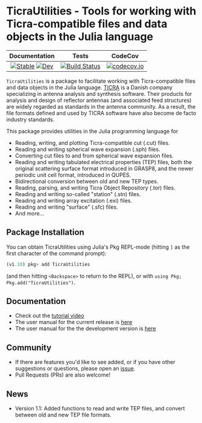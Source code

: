 # TicraUtilities - Tools for working with Ticra-compatible files and data objects in the Julia language


| **Documentation**   |  **Tests**     | **CodeCov**  |
|:--------:|:---------------:|:-------:|
|[![Stable](https://img.shields.io/badge/docs-stable-blue.svg)](https://simonp0420.github.io/TicraUtilities.jl/stable)  [![Dev](https://img.shields.io/badge/docs-dev-blue.svg)](https://simonp0420.github.io/TicraUtilities.jl/dev) | [![Build Status](https://github.com/simonp0420/TicraUtilities.jl/actions/workflows/CI.yml/badge.svg?branch=main)](https://github.com/simonp0420/TicraUtilities.jl/actions/workflows/CI.yml?query=branch%3Amain) | [![codecov.io](https://codecov.io/github/simonp0420/TicraUtilities.jl/coverage.svg?branch=main)](https://codecov.io/github/simonp0420/TicraUtilities.jl?branch=main) |




`TicraUtilities` is a package to facilitate working with Ticra-compatible files and data objects in the Julia language. [TICRA](https://www.ticra.com) is a Danish company specializing in antenna analysis and synthesis software. Their products for analysis and design of reflector antennas (and associated feed structures) are widely regarded as standards in the antenna community. As a result, the file formats defined and used by TICRA software have also become de facto industry standards.

This package provides utilities in the Julia programming language for
* Reading, writing, and plotting Ticra-compatible cut (.cut) files.
* Reading and writing spherical wave expansion (.sph) files.
* Converting cut files to and from spherical wave expansion files.
* Reading and writing tabulated electrical properties (TEP) files, both
  the original scattering surface format introduced in GRASP8, and the newer
  periodic unit cell format, introduced in QUPES.
* Bidirectional conversion between old and new TEP types.
* Reading, parsing, and writing Ticra Object Repository (.tor) files.
* Reading and writing so-called "station" (.stn) files.
* Reading and writing array excitation (.exi) files.
* Reading and writing "surface" (.sfc) files.
* And more...



## Package Installation
You can obtain TicraUtilities using Julia's Pkg REPL-mode (hitting `]` as the first character of the command prompt):

```julia
(v1.10) pkg> add TicraUtilities
```

(and then hitting `<Backspace>` to return to the REPL), or with `using Pkg; Pkg.add("TicraUtilities")`.

## Documentation
- Check out the [tutorial video](https://youtu.be/rhinZ-MO9Q4?si=k9A_YCdcqahB5c0J)
- The user manual for the current release is [here](https://simonp0420.github.io/TicraUtilities.jl/stable)
- The user manual for the the development version is [here](https://simonp0420.github.io/TicraUtilities.jl/dev)

## Community
* If there are features you'd like to see added, or if you have other suggestions or questions, please open an 
  [issue](https://github.com/simonp0420/TicraUtilities.jl/issues).
* Pull Requests (PRs) are also welcome!

## News
* Version 1.1: Added functions to read and write TEP files, and convert between old and new TEP file formats.

